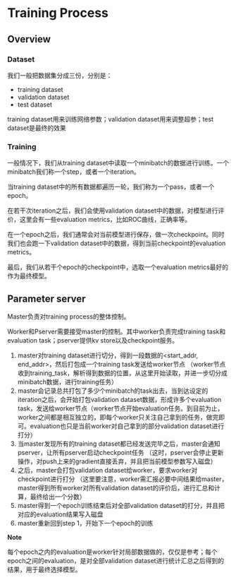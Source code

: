 # Training Process

## Overview

### Dataset

我们一般把数据集分成三份，分别是：

- training dataset
- validation dataset
- test dataset

training dataset用来训练网络参数；validation dataset用来调整超参；test dataset是最终的效果

### Training 

一般情况下，我们从training dataset中读取一个minibatch的数据进行训练。一个minibatch我们称一个step，或者一个iteration。

当training dataset中的所有数据都遍历一轮，我们称为一个pass，或者一个epoch。

在若干次iteration之后，我们会使用validation dataset中的数据，对模型进行评价，这里会有一些evaluation metrics，比如ROC曲线，正确率等。

在一个epoch之后，我们通常会对当前模型进行保存，做一次checkpoint。同时我们也会跑一下validation dataset中的数据，得到当前checkpoint的evaluation metrics。

最后，我们从若干个epoch的checkpoint中，选取一个evaluation metrics最好的作为最终模型。


## Parameter server


Master负责对training process的整体控制。

Worker和Pserver需要接受master的控制。其中worker负责完成training task和evaluation task；pserver提供kv store以及checkpoint服务。

1. master对training dataset进行切分，得到一段数据的<start_addr, end_addr>，然后打包成一个training task发送给worker节点 （worker节点收到training_task，解析得到数据的位置，从这里开始读取，并进一步切分成minibatch数据，进行training任务）
2. master会记录总共打包了多少个minibatch的task出去，当到达设定的iteration之后，会开始打包validation dataset数据，形成许多个evaluation task，发送给worker节点（worker节点开始evaluation任务。到目前为止，worker之间都是相互独立的，即每个worker只关注自己拿到的任务，做完即可。evaluation也只是当前worker对自己拿到的部分validation dataset进行打分）
3. 当master发现所有的training dataset都已经发送完毕之后，master会通知pserver，让所有pserver启动checkpoint任务 （这时，pserver会停止更新操作，对push上来的gradient直接丢弃，并且把当前模型参数写入磁盘）
4. 之后，master会打包validation dataset给worker，要求worker对checkpoint进行打分 （这里要注意，worker需汇报必要中间结果给master，master得到所有worker对所有validation dataset的评价后，进行汇总和计算，最终给出一个分数）
5. master得到一个epoch训练结束后对全部validation dataset的打分，并且把对应的evaluation结果写入磁盘
6. master重新回到step 1，开始下一个epoch的训练


**Note**

每个epoch之内的evaluation是worker针对局部数据做的，仅仅是参考；每个epoch之间的evaluation，是对全部validation dataset进行统计汇总之后得到的结果，用于最终选择模型。




